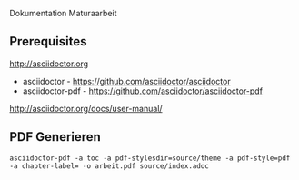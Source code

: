 Dokumentation Maturaarbeit

Prerequisites
-------------

http://asciidoctor.org

* asciidoctor - https://github.com/asciidoctor/asciidoctor
* asciidoctor-pdf - https://github.com/asciidoctor/asciidoctor-pdf


http://asciidoctor.org/docs/user-manual/


PDF Generieren
--------------

    asciidoctor-pdf -a toc -a pdf-stylesdir=source/theme -a pdf-style=pdf -a chapter-label= -o arbeit.pdf source/index.adoc
